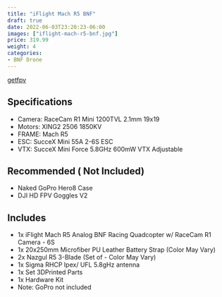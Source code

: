 ```yaml
---
title: "iFlight Mach R5 BNF"
draft: true
date: 2022-06-03T23:20:23-06:00
images: ["iflight-mach-r5-bnf.jpg"]
price: 319.99
weight: 4
categories:
- BNF Drone
---
```


[getfpv](https://www.getfpv.com/drone-brands/iflight/iflight-mach-r5-5-analog-bnf-racing-quadcopter-w-racecam-r1-camera-6s.html)

## Specifications

- Camera: RaceCam R1 Mini 1200TVL 2.1mm 19x19
- Motors: XING2 2506 1850KV
- FRAME: Mach R5
- ESC: SucceX Mini 55A 2-6S ESC
- VTX: SucceX Mini Force 5.8GHz 600mW VTX Adjustable

## Recommended ( Not Included)

- Naked GoPro Hero8 Case
- DJI HD FPV Goggles V2

## Includes

- 1x iFlight Mach R5 Analog BNF Racing Quadcopter w/ RaceCam R1 Camera - 6S
- 1x 20x250mm Microfiber PU Leather Battery Strap (Color May Vary)
- 2x Nazgul R5 3-Blade (Set of  - Color May Vary)
- 1x Sigma RHCP Ipex/ UFL 5.8gHz antenna
- 1x Set 3DPrinted Parts
- 1x Hardware Kit
- Note: GoPro not included

